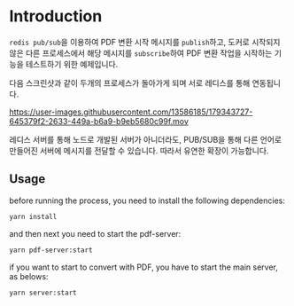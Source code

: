 # Introduction

`redis pub/sub`을 이용하여 PDF 변환 시작 메시지를 `publish`하고, 도커로 시작되지 않은 다른 프로세스에서 해당 메시지를 `subscribe`하여 PDF 변환 작업을 시작하는 기능을 테스트하기 위한 예제입니다.

다음 스크린샷과 같이 두개의 프로세스가 돌아가게 되며 서로 레디스를 통해 연동됩니다.

https://user-images.githubusercontent.com/13586185/179343727-645379f2-2633-449a-b6a9-b9eb5680c99f.mov

레디스 서버를 통해 노드로 개발된 서버가 아니더라도, PUB/SUB을 통해 다른 언어로 만들어진 서버에 메시지를 전달할 수 있습니다. 따라서 유연한 확장이 가능합니다.

## Usage

before running the process, you need to install the following dependencies:

```bash
yarn install
```

and then next you need to start the pdf-server:

```bash
yarn pdf-server:start
```

if you want to start to convert with PDF, you have to start the main server, as belows:

```bash
yarn server:start
```
